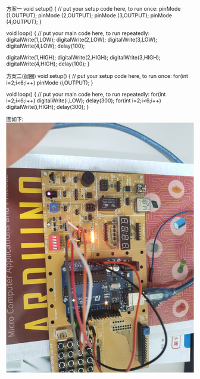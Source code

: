 方案一
void setup() {
  // put your setup code here, to run once:
pinMode (1,OUTPUT);
pinMode (2,OUTPUT);
pinMode (3,OUTPUT);
pinMode (4,OUTPUT);
}

void loop() {
  // put your main code here, to run repeatedly:
digitalWrite(1,LOW);
digitalWrite(2,LOW);
digitalWrite(3,LOW);
digitalWrite(4,LOW);
delay(100);


digitalWrite(1,HIGH);
digitalWrite(2,HIGH);
digitalWrite(3,HIGH);
digitalWrite(4,HIGH);
delay(100);
}


方案二(迴圈)
void setup() {
  // put your setup code here, to run once:
for(int i=2;i<6;i++)
pinMode (i,OUTPUT);
}

void loop() {
  // put your main code here, to run repeatedly:
  for(int i=2;i<6;i++)
  digitalWrite(i,LOW);
delay(300); 
   for(int i=2;i<6;i++)
  digitalWrite(i,HIGH);
delay(300);
}



圖如下:![image](https://github.com/EN-PEN/4red-led/blob/master/IMG20200908142656.jpg)
